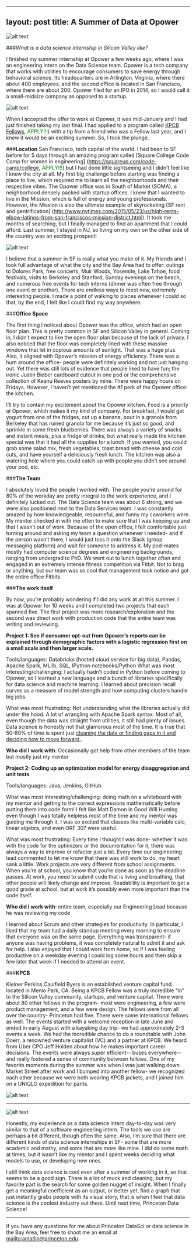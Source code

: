 
---
layout: post
title:  A Summer of Data at Opower
---

![alt text](http://princeton-data-science.github.io.github.io/blog_pictures/Matilin_Anna/anna1.png)


###*What is a data science internship in Silicon Valley like?*

<p>I finished my summer internship at Opower a few weeks ago, where I was an engineering intern on the Data Science team. Opower is a tech company that works with utilities to encourage consumers to save energy through behavioral science. Its headquarters are in Arlington, Virginia, where there about 400 employees, and the second office is located in San Francisco, where there are about 200. Opower filed for an IPO in 2014, so I would call it a small-midsize company as opposed to a startup. </p>

![alt text](http://princeton-data-science.github.io.github.io/blog_pictures/Matilin_Anna/anna2.png)

When I accepted the offer to work at Opower, it was mid-January and I had just finished taking my last final. I had applied to a program called [KPCB Fellows](http://kpcbfellows.com/), 
<span style="color:green">APPLY!!!</span>) with a tip from a friend who was a Fellow last year, and I knew it would be an exciting summer. So, I took the plunge.


###**Location**San Francisco, tech capital of the world. I had been to SF before for 5 days through an amazing program called [Square College Code Camp for women in engineering] (https://squareup.com/code-camp/college, <span style="color:green">APPLY!!!</span>) but I had done little sightseeing and I didn’t feel like I knew the city at all. My first big challenge before starting was finding a place to live, which required me to learn all the neighborhoods and their respective vibes. The Opower office was in South of Market (SOMA), a neighborhood densely packed with startup offices. I knew that I wanted to live in the Mission, which is full of energy and young professionals. However, the Mission is also the ultimate example of skyrocketing [SF rent and gentrification] (http://www.nytimes.com/2015/05/23/us/high-rents-elbow-latinos-from-san-franciscos-mission-district.html). It took me months of searching, but I finally managed to find an apartment that I could afford. Last summer, I stayed in NJ, so living on my own on the other side of the country was an exciting prospect!

![alt text](http://princeton-data-science.github.io.github.io/blog_pictures/Matilin_Anna/anna3.png)

<p>I believe that a summer in SF is really what you make of it. My friends and I took full advantage of what the city and the Bay Area had to offer: outings to Dolores Park, free concerts, Muir Woods, Yosemite, Lake Tahoe, food festivals, visits to Berkeley and Stanford, Sunday evenings on the beach, and numerous free events for tech interns (dinner was often free through one event or another). There are endless ways to meet new, extremely interesting people. I made a point of walking to places whenever I could so that, by the end, I felt like I could find my way anywhere.</p>

###**Office Space**<p>The first thing I noticed about Opower was the office, which had an open floor plan. This is pretty common in SF and Silicon Valley in general. Coming in, I didn’t expect to like the open floor plan because of the lack of privacy. I also noticed that the floor was completely lined with these massive windows that let in copious amounts of sunlight. That was a huge plus. Also, it aligned with Opower’s mission of energy efficiency. There was a hum around the office- people were definitely working and not just hanging out. Yet there was still lots of evidence that people liked to have fun; the ironic Justin Bieber cardboard cutout in one pod or the comprehensive collection of Keanu Reeves posters by mine. There were happy hours on Fridays. However, I haven’t yet mentioned the #1 perk of the Opower office: the kitchen.</p><p>I’ll try to contain my excitement about the Opower kitchen. Food is a priority at Opower, which makes it my kind of company. For breakfast, I would get yogurt from one of the fridges, cut up a banana, pour in a granola from Berkeley that has ruined granola for me because it’s just so good, and sprinkle in some fresh blueberries. There was always a variety of snacks and instant meals, plus a fridge of drinks, but what really made the kitchen special was that it had all the supplies for a lunch. If you wanted, you could grab some salad mix, fresh vegetables, toast bread with cheese and cold cuts, and have yourself a deliciously fresh lunch. The kitchen was also a watering hole where you could catch up with people you didn’t see around your pod, etc.</p>###**The Team**<p>I absolutely loved the people I worked with. The people you’re around for 80% of the workday are pretty integral to the work experience, and I definitely lucked out. The Data Science team was about 6 strong, and we were also positioned next to the Data Services team. I was constantly amazed by how knowledgeable, resourceful, and funny my coworkers were. My mentor checked in with me often to make sure that I was keeping up and that I wasn’t out of work. Because of the open office, I felt comfortable just turning around and asking my team a question whenever I needed- and if the person wasn’t there, I would just toss it onto the Slack (group messaging platform) and wait for someone to address it. My pod-mates mostly had computer science degrees and engineering backgrounds, ranging from undergrad to PhD. We went out to lunch together often and engaged in an extremely intense fitness competition via Fitbit. Not to brag or anything, but our team was so cool that management took notice and got the entire office Fitbits.</p>###**The work itself**<p>By now, you’re probably wondering if I did any work at all this summer. I was at Opower for 10 weeks and I completed two projects that each spanned five. The first project was more research/exploration and the second was direct work with production code that the entire team was writing and reviewing.</p>**Project 1: See if consumer opt-out from Opower’s reports can be explained through demographic factors with a logistic regression first on a small scale and then larger scale.**<p>Tools/languages: Databricks (hosted cloud service for big data), Pandas, Apache Spark, MLlib, SQL, IPython notebooks/PythonWhat was most interesting/challenging: I actually hadn’t coded in Python before coming to Opower, so I learned a new language and a bunch of libraries specifically for data science and machine learning. I learned about precision recall curves as a measure of model strength and how computing clusters handle big jobs. </p>What was most frustrating: Not understanding what the libraries actually did under the hood. A lot of wrangling with Apache Spark syntax. Most of all, even though the data was straight from utilities, it still had plenty of issues. Data science is honestly not that glamorous most of the time. It is true that 50-80% of time is spent just [cleaning the data or finding gaps in it and deciding how to move forward ](http://www.nytimes.com/2014/08/18/technology/for-big-data-scientists-hurdle-to-insights-is-janitor-work.html).**Who did I work with**: Occasionally got help from other members of the team but mostly just my mentor**Project 2: Coding up an optimization model for energy disaggregation and unit tests**Tools/languages: Java, Jenkins, GitHub
<p>What was most interesting/challenging: doing math on a whiteboard with my mentor and getting to the correct expressions mathematically before putting them into code form! I felt like Matt Damon in Good Will Hunting even though I was totally helpless most of the time and my mentor was guiding me through it. I was so excited that classes like multi-variable calc, linear algebra, and even ORF 307 were useful.</p><p>What was most frustrating: Every time I thought I was done- whether it was with the code for the optimizers or the documentation for it, there was always a way to improve or refactor just a bit. Every time our engineering lead commented to let me know that there was still work to do, my heart sank a little. Work projects are very different from school assignments. When you’re at school, you know that you’re done as soon as the deadline passes. At work, you need to submit code that is living and breathing, that other people will likely change and improve. Readability is important to get a good grade at school, but at work it’s possibly even more important than the code itself.</p> **Who did I work with**: entire team, especially our Engineering Lead because he was reviewing my code<p>I learned about Scrum and other strategies for productivity. In particular, I liked that my team had a daily standup meeting every morning to ensure that everyone was on the same page. Everything was transparent- if anyone was having problems, it was completely natural to admit it and ask for help. I also enjoyed that I could work from home, so if I was feeling productive on a weekday evening I could log some hours and then skip a few later that week if I needed to attend an event.</p>###**KPCB**<p>Kleiner Perkins Caulfield Byers is an established venture capital fund located in Menlo Park, CA. Being a KPCB Fellow was a truly incredible “in” to the Silicon Valley community, startups, and venture capital. There were about 80 other fellows in the program- most were engineering, a few were product management, and a few were design. The fellows were from all over the country- Princeton had five. There were some international fellows as well. The events started with a welcome reception in late June and ended in early August with a kayaking day trip- we had approximately 2-3 events a week. We had the incredible chance to do a roundtable with John Doerr, a renowned venture capitalist (VC) and a partner at KPCB. We heard from Uber CPO Jeff Holden about how he makes important career decisions. The events were always super efficient-- buses everywhere-- and really fostered a sense of community between fellows. One of my favorite moments during the summer was when I was just walking down Market Street after work and I bumped into another fellow- we recognized each other because we were both wearing KPCB jackets, and I joined him on a UNIQLO expedition for pants.</p> ![alt text](http://princeton-data-science.github.io.github.io/blog_pictures/Matilin_Anna/anna4.png)
---![alt text](http://princeton-data-science.github.io.github.io/blog_pictures/Matilin_Anna/anna5.png)<p>Honestly, my experience as a data science intern day-to-day was very similar to that of a software engineering intern. The tools we use are perhaps a bit different, though often the same. Also, I’m sure that there are different kinds of data science internships in SF- some that are more academic and mathy, and some that are more like mine. I did do some math at times, but it wasn’t like my mentor and I spent weeks deciding what models to use, or developing new ones. </p><p>I still think data science is cool even after a summer of working in it, so that seems to be a good sign. There is a lot of muck and cleaning, but my favorite part is the search for some golden nugget of insight. When I finally get a meaningful coefficient as an output, or better yet, find a graph that just instantly grabs people with its visual story, that is when I feel that data science is the coolest industry out there. Until next time, Princeton Data Science!</p>---If you have any questions for me about Princeton DataSci or data science in the Bay Area, feel free to shoot me an email at <mailto:amatlin@princeton.edu>.
